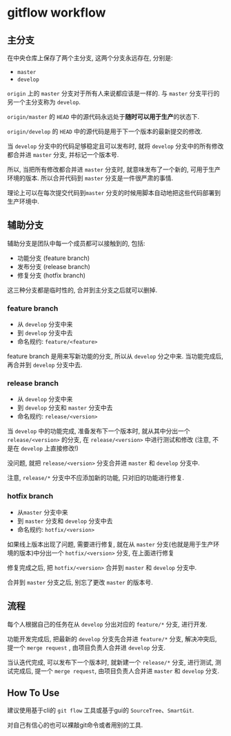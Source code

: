 # gitflow workflow

## 主分支

在中央仓库上保存了两个主分支, 这两个分支永远存在, 分别是:
 - `master`
 - `develop`

`origin` 上的 `master` 分支对于所有人来说都应该是一样的. 与 `master` 分支平行的另一个主分支称为 `develop`.

`origin/master` 的 `HEAD` 中的源代码永远处于**随时可以用于生产**的状态下.

`origin/develop`  的 `HEAD` 中的源代码是用于下一个版本的最新提交的修改.

当 `develop` 分支中的代码足够稳定且可以发布时, 就将 `develop` 分支中的所有修改都合并进 `master` 分支, 并标记一个版本号.

所以, 当把所有修改都合并进 `master` 分支时, 就意味发布了一个新的, 可用于生产环境的版本. 所以合并代码到 `master` 分支是一件很严肃的事情.

理论上可以在每次提交代码到`master` 分支的时候用脚本自动地把这些代码部署到生产环境中.

## 辅助分支

辅助分支是团队中每一个成员都可以接触到的, 包括:

- 功能分支 (feature branch)
- 发布分支 (release branch)
- 修复分支 (hotfix branch)

这三种分支都是临时性的, 合并到主分支之后就可以删掉.

### feature branch

- 从 `develop` 分支中来
- 到 `develop` 分支中去
- 命名规约: `feature/<feature>`

feature branch 是用来写新功能的分支, 所以从 `develop` 分之中来. 当功能完成后, 再合并到 `develop` 分支中去.

### release branch

- 从 `develop` 分支中来
- 到 `develop` 分支和 `master` 分支中去
- 命名规约: `release/<version>`

当 `develop` 中的功能完成, 准备发布下一个版本时, 就从其中分出一个 `release/<version>` 的分支, 在 `release/<version>` 中进行测试和修改 (注意, 不是在 `develop` 上直接修改!)

没问题, 就把 `release/<version>` 分支合并进 `master` 和 `develop` 分支中.

注意, `release/*` 分支中不应添加新的功能, 只对旧的功能进行修复.

### hotfix branch

- 从`master` 分支中来
- 到 `master` 分支和 `develop` 分支中去
- 命名规约: `hotfix/<version>`

如果线上版本出现了问题, 需要进行修复, 就在从 `master` 分支(也就是用于生产环境的版本)中分出一个 `hotfix/<version>` 分支, 在上面进行修复

修复完成之后, 把 `hotfix/<version>` 合并到 `master` 和 `develop` 分支中.

合并到 `master` 分支之后, 别忘了更改 `master` 的版本号.

## 流程

每个人根据自己的任务在从 `develop` 分出对应的 `feature/*` 分支, 进行开发.

功能开发完成后, 把最新的 `develop` 分支先合并进 `feature/*` 分支, 解决冲突后, 提一个 `merge request` , 由项目负责人合并进 `develop` 分支.

当认迭代完成, 可以发布下一个版本时, 就新建一个 `release/*` 分支, 进行测试, 测试完成后, 提一个 `merge request`, 由项目负责人合并进 `master` 和 `develop` 分支.

## How To Use

建议使用基于cli的 `git flow` 工具或基于gui的 `SourceTree`、`SmartGit`.

对自己有信心的也可以裸敲git命令或者用别的工具.
